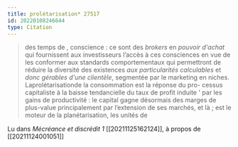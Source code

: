 ```yaml
---
title: prolétarisation* 27517
id: 20220108246644
type: Citation
---
```


> des temps de , conscience : ce sont des *brokers* en *pouvoir d'achat* qui fournissent aux investisseurs l’accès à ces consciences en vue de les conformer aux standards comportementaux qui permettront de réduire la diversité des existences *aux particularités calculables* et *donc gérables d'une clientèle*, segmentée par le marketing en niches. Laprolétarisationde la consommation est la réponse du pro- cessus capitaliste à la baisse tendancielle du taux de profit induite ' par les gains de productivité : le capital gagne désormais des marges de plus-value principalement par l’extension de ses marchés, et là ; est le moteur de la planétarisation, les unités de

Lu dans *Mécréance et discrédit 1* [[20211125162124]], à propos de [[20211124001051]]